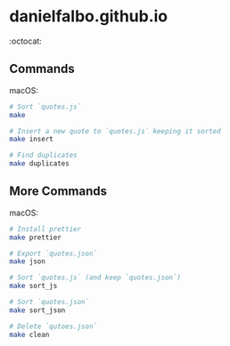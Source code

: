 # danielfalbo.github.io

:octocat:

## Commands

macOS:

```bash
# Sort `quotes.js`
make

# Insert a new quote to `quotes.js` keeping it sorted
make insert

# Find duplicates
make duplicates
```

## More Commands

macOS:

```bash
# Install prettier
make prettier

# Export `quotes.json`
make json

# Sort `quotes.js` (and keep `quotes.json`)
make sort_js

# Sort `quotes.json`
make sort_json

# Delete `qutoes.json`
make clean
```
